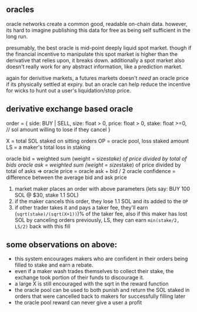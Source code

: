 oracles
----

oracle networks create a common good, readable on-chain data. however, its hard to imagine publishing this data for free as being self sufficient in the long run.


presumably, the best oracle is mid-point deeply liquid spot market. 
though if the financial incentive to manipulate this spot market is higher than the derivative that relies upon, it breaks down.
additionally a spot market also doesn't really work for any abstract information, like a prediction market.

again for derivitive markets, a futures markets doesn't *need* an oracle price if its physically settled at expiry. 
but an oracle can help reduce the incentive for wicks to hunt out a user's liquidation/stop price.


derivative exchange based oracle
----

order = {
  side: BUY | SELL,
  size: float > 0,
  price: float > 0, 
  stake: float >=0, // sol amount willing to lose if they cancel
}

X = total SOL staked on sitting orders
OP = oracle pool, loss staked amount
LS = a maker's total loss in staking

oracle bid = weighted sum (weight = size*stake) of price divided by total of bids
oracle ask = weighted sum (weight = size*stake) of price divided by total of asks
=>
oracle price = oracle ask + bid / 2
oracle confidence = difference between the average bid and ask price


1. market maker places an order with above parameters (lets say: BUY 100 SOL @ $30, stake 1.1 SOL)
2. if the maker cancels this order, they lose 1.1 SOL and its added to the `OP`
3. if other trader takes it and pays a taker fee, they'll earn (`sqrt(stake)/(sqrt(X+1))`)% of the taker fee,
also if this maker has lost SOL by canceling orders previously, LS, they can earn `min(stake/2, LS/2)` back with this fill

some observations on above:
----
- this system encourages makers who are confident in their orders being filled to stake and earn a rebate. 
- even if a maker wash trades themselves to collect their stake, the exchange took portion of their funds to discourage it.
- a large X is still encouraged with the sqrt in the reward function
- the oracle pool can be used to both punish and return the SOL staked in orders that were cancelled back to makers for successfully filling later
- the oracle pool reward can never give a user a profit









